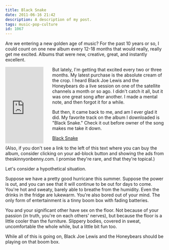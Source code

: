 ```yaml
---
title: Black Snake
date: 2011-06-16 21:42
description: A description of my post.
tags: music-pop-culture
id: 1067
---
```

Are we entering a new golden age of music?  For the past 10 years or so, I could count on one new album every 12-18 months that would really, really get me excited.  Albums that were new, creative, great, and instantly excellent.


<div style="float:left;margin:0 2em 0 0;"><iframe src="http://rcm.amazon.com/e/cm?lt1=_blank&bc1=000000&IS2=1&bg1=FFFFFF&fc1=000000&lc1=0000FF&t=theskinnyonbe-20&o=1&p=8&l=as1&m=amazon&f=ifr&ref=tf_til&asins=B004Q8HJO2" style="width:120px;height:240px;" scrolling="no" marginwidth="0" marginheight="0" frameborder="0"></iframe></div>

But lately, I'm getting that excited every two or three months.  My latest purchase is the absolute cream of the crop.  I heard Black Joe Lewis and the Honeybears do a live session on one of the satellite channels a month or so ago.  I didn't catch it all, but it was one great song after another.  I made a mental note, and then forgot it for a while.

But then, it came back to me, and am I ever glad it did.  My favorite track on the album I downloaded is "Black Snake."  Check it out before owner of the song makes me take it down.

<script type="text/javascript" src="http://mediaplayer.yahoo.com/js"></script><a href="/sound/BlackSnake.mp3">Black Snake</a>

(Also, if you don't see a link to the left of this text where you can buy the album, consider clicking on your ad-block button and showing the ads from theskinnyonbenny.com.  I promise they're rare, and that they're topical.)

Let's consider a hypothetical situation.

Suppose we have a pretty good hurricane this summer.  Suppose the power is out, and you can see that it will continue to be out for days to come.  You're hot and sweaty, barely able to breathe from the humidity.  Even the drinks in the fridge are lukewarm.  You're also bored out of your mind.  The only form of entertainment is a tinny boom box with fading batteries.  

You and your significant other have sex on the floor.  Not because of your passion (in truth, you're on each others' nerves), but because the floor is a little cooler than the furniture.  Slippery bodies, covered in sweat, uncomfortable the whole while, but a little bit fun too.

While all of this is going on, Black Joe Lewis and the Honeybears should be playing on that boom box.